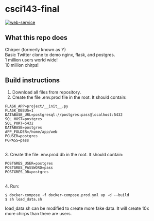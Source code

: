 # csci143-final
[![web-service](https://github.com/justinchiao/csci143-final/actions/workflows/web-service.yml/badge.svg)](https://github.com/justinchiao/csci143-final/actions/workflows/web-service.yml)

## What this repo does
Chirper (formerly known as Y) \
Basic Twitter clone to demo nginx, flask, and postgres. \
1 million users world wide! \
10 million chirps!

## Build instructions
1. Download all files from repository.
2. Create the file .env.prod file in the root. It should contain:
```
FLASK_APP=project/__init__.py
FLASK_DEBUG=1
DATABASE_URL=postgresql://postgres:pass@localhost:5432
SQL_HOST=postgres
SQL_PORT=5432
DATABASE=postgres
APP_FOLDER=/home/app/web
PGUSER=postgres
PGPASS=pass
```
\
3. Create the file .env.prod.db in the root. It should contain:
```
POSTGRES_USER=postgres
POSTGRES_PASSWORD=pass
POSTGRES_DB=postgres
```
\
4. Run: 
```
$ docker-compose -f docker-compose.prod.yml up -d --build
$ sh load_data.sh

```
load_data.sh can be modified to create more fake data. It will create 10x more chirps than there are users.

